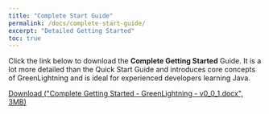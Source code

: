 ```yaml
---
title: "Complete Start Guide"
permalink: /docs/complete-start-guide/
excerpt: "Detailed Getting Started"
toc: true
---
```

Click the link below to download the **Complete Getting Started** Guide. It is a lot more detailed than the
Quick Start Guide and introduces core concepts of GreenLightning and is ideal for experienced developers learning Java.

<a class="btn btn--success" href="/assets/files/Complete Getting Started - GreenLightning - v0_0_1.docx">Download ("Complete Getting Started - GreenLightning - v0_0_1.docx", 3MB)</a>